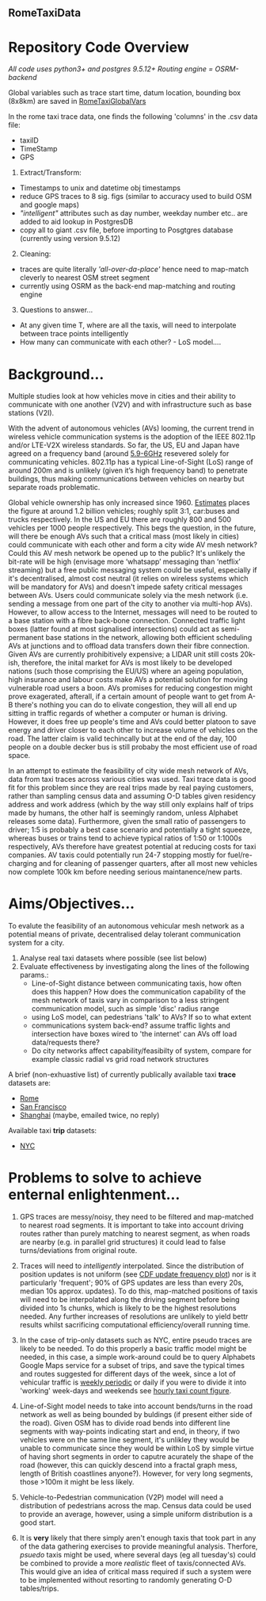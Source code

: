 ## RomeTaxiData

# Repository Code Overview
*All code uses python3+ and postgres 9.5.12+*
*Routing engine = OSRM-backend*

Global variables such as trace start time, datum location, bounding box (8x8km) are saved in [RomeTaxiGlobalVars](RomeTaxiGlobalVars.py)

In the rome taxi trace data, one finds the following 'columns' in the .csv data file:
- taxiID
- TimeStamp
- GPS

1. Extract/Transform:
  - Timestamps to unix and datetime obj timestamps
  - reduce GPS traces to 8 sig. figs (similar to accuracy used to build OSM and google maps)
  - *"intelligent"* attributes such as day number, weekday number etc.. are added to aid lookup in PostgresDB
  - copy all to giant .csv file, before importing to Posgtgres database (currently using version 9.5.12)
  
2. Cleaning:
  - traces are quite literally *'all-over-da-place'* hence need to map-match cleverly to nearest OSM street segment
  - currently using OSRM as the back-end map-matching and routing engine

3. Questions to answer...
  - At any given time T, where are all the taxis, will need to interpolate between trace points intelligently
  - How many can communicate with each other? - LoS model....

# Background...

Multiple studies look at how vehicles move in cities and their ability to communicate with one another (V2V) and with infrastructure such as base stations (V2I).

With the advent of autonomous vehicles (AVs) looming, the current trend in wireless vehicle communication systems is the adoption of the IEEE 802.11p and/or LTE-V2X wireless standards. So far, the US, EU and Japan have agreed on a frequency band (around [5.9-6GHz](http://5gaa.org/wp-content/uploads/2017/12/5GAA-Road-safety-FINAL2017-12-05.pdf) resevered solely for communicating vehicles. 802.11p has a typical Line-of-Sight (LoS) range of around 200m and is unlikely (given it’s high frequency band) to penetrate buildings, thus making communications between vehicles on nearby but separate roads problematic.

Global vehicle ownership has only increased since 1960. [Estimates](http://www.jstor.org/stable/41323125?seq=1#page_scan_tab_contents) places the figure at around 1.2 billion vehicles; roughly split 3:1, car:buses and trucks respectively. In the US and EU there are roughly 800 and 500 vehicles per 1000 people respectively. This begs the question, in the future, will there be enough AVs such that a critical mass (most likely in cities) could communicate with each other and form a city wide AV mesh network? Could this AV mesh network be opened up to the public? It's unlikely the bit-rate will be high (envisage more ‘whatsapp’ messaging than ‘netflix’ streaming) but a free public messaging system could be useful, especially if it's decentralised, almost cost neutral  (it relies on wireless systems which will be mandatory for AVs) and doesn't impede safety critical messages between AVs. Users could communicate solely via the mesh network (i.e. sending a message from one part of the city to another via multi-hop AVs). However, to allow access to the Internet, messages will need to be routed to a base station with a fibre back-bone connection. Connected traffic light boxes (latter found at most signalised intersections) could act as semi-permanent base stations in the network, allowing both efficient scheduling AVs at junctions and to offload data transfers down their fibre connection.
Given AVs are currently prohibitively expensive; a LIDAR unit still costs 20k-ish, therefore, the inital market for AVs is most likely to be developed nations (such those comprising the EU/US) where an ageing population, high insurance and labour costs make AVs a potential solution for moving vulnerable road users a boon. AVs promises for reducing congestion might prove exagerated, afterall, if a certain amount of people want to get from A-B there's nothing you can do to elivate congestion, they will all end up sitting in traffic regards of whether a computer or human is driving. However, it does free up people's time and AVs could better platoon to save energy and driver closer to each other to increase volume of vehicles on the road. The latter claim is valid techincally but at the end of the day, 100 people on a double decker bus is still probaby the most efficient use of road space. 

In an attempt to estimate the feasibility of city wide mesh network of AVs, data from taxi traces across various cities was used. Taxi trace data is good fit for this problem since they are real trips made by real paying customers, rather than sampling census data and assuming O-D tables given residency address and work address (which by the way still only explains half of trips made by humans, the other half is seemingly random, unless Alphabet releases some data). Furthermore, given the small ratio of passengers to driver; 1:5 is probably a best case scenario and potentially a tight squeeze, whereas buses or trains tend to achieve typical ratios of 1:50 or 1:1000s respectively, AVs therefore have greatest potential at reducing costs for taxi companies. AV taxis could potentially run 24-7 stopping mostly for fuel/re-charging and for cleaning of passenger quarters, after all most new vehicles now complete 100k km before needing serious maintanence/new parts.

# Aims/Objectives...

To evalute the feasibility of an autonomous vehicular mesh network as a potential means of private, decentralised delay tolerant communication system for a city.

1. Analyse real taxi datasets where possible (see list below)
2. Evaluate effectiveness by investigating along the lines of the following params.:
    - Line-of-Sight distance between communicating taxis, how often does this happen? How does the communication capability of the mesh network of taxis vary in comparison to a less stringent communication model, such as simple 'disc' radius range
    - using LoS model, can pedestrians 'talk' to AVs? If so to what extent
    - communications system back-end? assume traffic lights and intersection have boxes wired to 'the internet' can AVs off load data/requests there?
    - Do city networks affect capability/feasibilty of system, compare for example classic radial vs grid road network structures
    
A brief (non-exhuastive list) of currently publically available taxi **trace** datasets are:
- [Rome](https://crawdad.org/roma/taxi/20140717/) 
- [San Francisco](https://crawdad.org/epfl/mobility/20090224/)
- [Shanghai](http://wirelesslab.sjtu.edu.cn/taxi_trace_data.html) (maybe, emailed twice, no reply)

Available taxi **trip** datasets:
- [NYC](http://www.nyc.gov/html/tlc/html/about/trip_record_data.shtml)

# Problems to solve to achieve enternal enlightenment...

1. GPS traces are messy/noisy, they need to be filtered and map-matched to nearest road segments. It is important to take into account driving routes rather than purely matching to nearest segment, as when roads are nearby (e.g. in parallel grid structures) it could lead to false turns/deviations from original route.

2. Traces will need to *intelligently* interpolated. Since the distribution of position updates is not uniform (see [CDF update frequency plot](cdf_frequency_rome_taxi_trace_updates.pdf)) nor is it particularly 'frequent'; 90% of GPS updates are less than every 20s, median 10s approx. updates). To do this, map-matched positions of taxis will need to be interpolated along the driving segment before being divided into 1s chunks, which is likely to be the highest resolutions needed. Any further increases of resolutions are unlikely to yield bettr results whilst sacrificing computational efficiency/overall running time.

3. In the case of trip-only datasets such as NYC, entire pseudo traces are likely to be needed. To do this properly a basic traffic model might be needed, in this case, a simple work-around could be to query Alphabets Google Maps service for a subset of trips, and save the typical times and routes suggested for different days of the week, since a lot of vehicular traffic is [weekly periodic](taxis_on_duty.png) or daily if you were to divide it into 'working' week-days and weekends see [hourly taxi count figure](taxis_on_duty_by_hour.pdf).

4. Line-of-Sight model needs to take into account bends/turns in the road network as well as being bounded by buldings (if present either side of the road). Given OSM has to divide road bends into different line segments with way-points indicating start and end, in theory, if two vehicles were on the same line segment, it's unlikley they would be unable to communicate since they would be within LoS by simple virtue of having short segments in order to caputre acurately the shape of the road (however, this can quickly descend into a fractal graph mess, length of British coastlines anyone?). However, for very long segments, those >100m it might be less likely.

5. Vehicle-to-Pedestrian communication (V2P) model will need a distribution of pedestrians across the map. Census data could be used to provide an average, however, using a simple uniform distribution is a good start. 

6. It is **very** likely that there simply aren't enough taxis that took part in any of the data gathering exercises to provide meaningful analysis. Therfore, *psuedo* taxis might be used, where several days (eg all tuesday's) could be combined to provide a more *realistic* fleet of taxis/connected AVs. This would give an idea of critical mass required if such a system were to be implemented without resorting to randomly generating O-D tables/trips.




  





